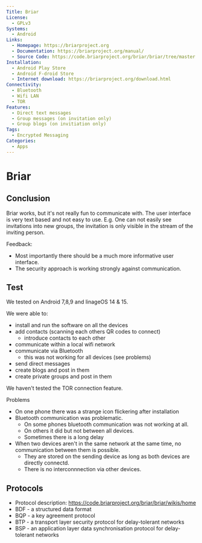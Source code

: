 ```yaml
---
Title: Briar
License: 
  - GPLv3
Systems: 
  - Android
Links:
  - Homepage: https://briarproject.org
  - Documentation: https://briarproject.org/manual/
  - Source Code: https://code.briarproject.org/briar/briar/tree/master
Installation:
  - Android Play Store
  - Android F-droid Store
  - Internet download: https://briarproject.org/download.html
Connectivity:
  - Bluetooth
  - Wifi LAN
  - TOR
Features:
  - Direct text messages
  - Group messages (on invitation only)
  - Group blogs (on invitiation only)
Tags:
  - Encrypted Messaging
Categories:
  - Apps
---
```


# Briar

## Conclusion

Briar works, but it's not really fun to communicate with. The user interface is very text based and not easy to use. E.g. One can not easily see invitations into new groups, the invitation is only visible in the stream of the inviting person.

Feedback:
* Most importantly there should be a much more informative user interface.
* The security approach is working strongly against communication.


## Test

We tested on Android 7,8,9 and linageOS 14 & 15.

We were able to:
* install and run the software on all the devices
* add contacts (scanning each others QR codes to connect)
  * introduce contacts to each other
* communicate within a local wifi network
* communicate via Bluetooth
  * this was not working for all devices (see problems)
* send direct messages
* create blogs and post in them
* create private groups and post in them


We haven't tested the TOR connection feature.

Problems

* On one phone there was a strange icon flickering after installation
* Bluetooth communication was problematic. 
  * On some phones bluetooth communication was not working at all.
  * On others it did but not between all devices.
  * Sometimes there is a long delay
* When two devices aren't in the same network at the same time, no communication between them is possible. 
  * They are stored on the sending device as long as both devices are directly connectd.
  * There is no interconnnection via other devices.


## Protocols

* Protocol description: https://code.briarproject.org/briar/briar/wikis/home
* BDF - a structured data format
* BQP - a key agreement protocol
* BTP - a transport layer security protocol for delay-tolerant networks
* BSP - an application layer data synchronisation protocol for delay-tolerant networks
